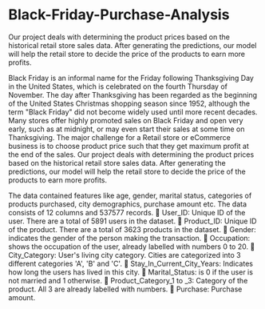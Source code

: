 # Black-Friday-Purchase-Analysis
Our project deals with determining the product prices based on the historical retail  store sales data. After generating the predictions, our model will help the retail store to decide the  price of the products to earn more profits. 

Black Friday is an informal name for the Friday following Thanksgiving Day in the United States, which is celebrated on the fourth Thursday of November. The day after Thanksgiving has been regarded as the beginning of the United States Christmas shopping season since 1952, although the term "Black Friday" did not become widely used until more recent decades. Many stores offer highly promoted sales on Black Friday and open very early, such as at midnight, or may even start their sales at some time on Thanksgiving. The major challenge for a Retail store or eCommerce business is to choose product price such that they get maximum profit at the end of the sales. Our project deals with determining the product prices based on the historical retail store sales data. After generating the predictions, our model will help the retail store to decide the price of the products to earn more profits. 

The data contained features like age, gender, marital status, categories of products purchased, city demographics, purchase amount etc. The data consists of 12 columns and 537577 records.
 User_ID: Unique ID of the user. There are a total of 5891 users in the dataset. 
 Product_ID: Unique ID of the product. There are a total of 3623 products in the dataset. 
 Gender: indicates the gender of the person making the transaction. 
 Occupation: shows the occupation of the user, already labelled with numbers 0 to 20. 
 City_Category: User's living city category. Cities are categorized into 3 different categories 'A', 'B' and 'C'. 
 Stay_In_Current_City_Years: Indicates how long the users has lived in this city. 
 Marital_Status: is 0 if the user is not married and 1 otherwise. 
 Product_Category_1 to _3: Category of the product. All 3 are already labelled with 
numbers. 
 Purchase: Purchase amount.
